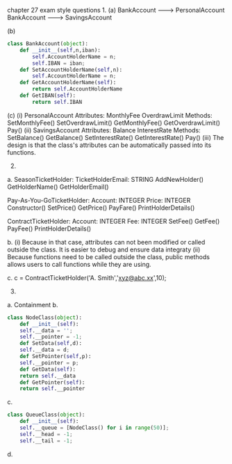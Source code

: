 chapter 27 exam style questions
1.
(a)
BankAccount ---> PersonalAccount
BankAccount ---> SavingsAccount


(b)
```python
class BankAccount(object):
    def __init__(self,n,iban):
        self.AccountHolderName = n;
        self.IBAN = iban;
    def SetAccountHolderName(self,n):
        self.AccountHolderName = n;
    def GetAccountHolderName(self):
        return self.AccountHolderName
    def GetIBAN(self):
        return self.IBAN
```

(c)
(i)
PersonalAccount
Attributes: MonthlyFee OverdrawLimit
Methods: 
SetMonthlyFee() 
SetOverdrawLimit() 
GetMonthlyFee()
GetOverdrawLimit()
Pay()
(ii)
SavingsAccount
Attributes: Balance InterestRate
Methods:
SetBalance()
GetBalance()
SetInterestRate()
GetInterestRate()
Pay()
(iii)
The design is that the class's attributes can be automatically passed into its functions.




2.
a.
SeasonTicketHolder:
TicketHolderEmail: STRING
AddNewHolder()
GetHolderName()
GetHolderEmail()

Pay-As-You-GoTicketHolder:
Account: INTEGER
Price: INTEGER
Constructor()
SetPrice()
GetPrice()
PayFare()
PrintHolderDetails()

ContractTicketHolder:
Account: INTEGER
Fee: INTEGER
SetFee()
GetFee()
PayFee()
PrintHolderDetails()

b.
(i)
Because in that case, attributes can not been modified or called outside the class.
It is easier to debug and ensure data integraty
(ii)
Because functions need to be called outside the class, public methods allows users 
to call functions while they are using.

c.
c = ContractTicketHolder('A. Smith','xyz@abc.xx',10);

3.
a. Containment
b.
```python
class NodeClass(object):
    def __init__(self):
	self.__data = '';
	self.__pointer = -1;
    def SetData(self,d):
	self.__data = d;
    def SetPointer(self,p):
	self.__pointer = p;
    def GetData(self):
	return self.__data
    def GetPointer(self):
	return self.__pointer
```
c.
```python
class QueueClass(object):
    def __init__(self):
	self.__queue = [NodeClass() for i in range(50)];
	self.__head = -1;
	self.__tail = -1;
```
d.












